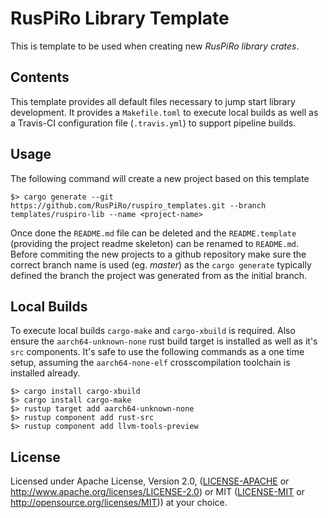 # RusPiRo Library Template

This is template to be used when creating new *RusPiRo library crates*.

## Contents

This template provides all default files necessary to jump start library development. It provides a `Makefile.toml` to execute local builds as well as a Travis-CI configuration file (`.travis.yml`) to support pipeline builds.

## Usage

The following command will create a new project based on this template

```shell
$> cargo generate --git https://github.com/RusPiRo/ruspiro_templates.git --branch templates/ruspiro-lib --name <project-name>
```

Once done the `README.md` file can be deleted and the `README.template` (providing the project readme skeleton) can be renamed to `README.md`. Before commiting the new projects to a github repository make sure the correct branch name is used (eg. *master*) as the `cargo generate` typically defined the branch the project was generated from as the initial branch.

## Local Builds

To execute local builds `cargo-make` and `cargo-xbuild` is required. Also ensure the `aarch64-unknown-none` rust build target is installed as well as it's `src` components. It's safe to use the following commands as a one time setup, assuming the `aarch64-none-elf` crosscompilation toolchain is installed already.

```shell
$> cargo install cargo-xbuild
$> cargo install cargo-make
$> rustup target add aarch64-unknown-none
$> rustup component add rust-src
$> rustup component add llvm-tools-preview
```

## License

Licensed under Apache License, Version 2.0, ([LICENSE-APACHE](LICENSE-APACHE) or http://www.apache.org/licenses/LICENSE-2.0) or MIT ([LICENSE-MIT](LICENSE-MIT) or http://opensource.org/licenses/MIT)) at your choice.
